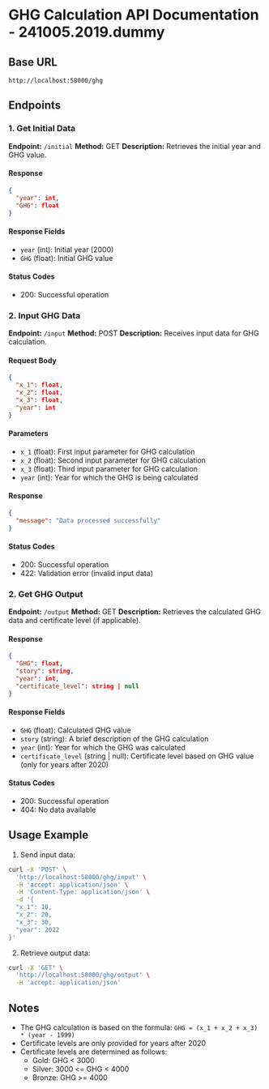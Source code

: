 # GHG Calculation API Documentation - 241005.2019.dummy

## Base URL

`http://localhost:58000/ghg`

## Endpoints

### 1. Get Initial Data

**Endpoint:** `/initial`
**Method:** GET
**Description:** Retrieves the initial year and GHG value.

#### Response

```json
{
  "year": int,
  "GHG": float
}
```

#### Response Fields

- `year` (int): Initial year (2000)
- `GHG` (float): Initial GHG value

#### Status Codes

- 200: Successful operation

### 2. Input GHG Data

**Endpoint:** `/input`
**Method:** POST
**Description:** Receives input data for GHG calculation.

#### Request Body

```json
{
  "x_1": float,
  "x_2": float,
  "x_3": float,
  "year": int
}
```

#### Parameters

- `x_1` (float): First input parameter for GHG calculation
- `x_2` (float): Second input parameter for GHG calculation
- `x_3` (float): Third input parameter for GHG calculation
- `year` (int): Year for which the GHG is being calculated

#### Response

```json
{
  "message": "Data processed successfully"
}
```

#### Status Codes

- 200: Successful operation
- 422: Validation error (invalid input data)

### 2. Get GHG Output

**Endpoint:** `/output`
**Method:** GET
**Description:** Retrieves the calculated GHG data and certificate level (if applicable).

#### Response

```json
{
  "GHG": float,
  "story": string,
  "year": int,
  "certificate_level": string | null
}
```

#### Response Fields

- `GHG` (float): Calculated GHG value
- `story` (string): A brief description of the GHG calculation
- `year` (int): Year for which the GHG was calculated
- `certificate_level` (string | null): Certificate level based on GHG value (only for years after 2020)

#### Status Codes

- 200: Successful operation
- 404: No data available

## Usage Example

1. Send input data:

```bash
curl -X 'POST' \
  'http://localhost:58000/ghg/input' \
  -H 'accept: application/json' \
  -H 'Content-Type: application/json' \
  -d '{
  "x_1": 10,
  "x_2": 20,
  "x_3": 30,
  "year": 2022
}'
```

2. Retrieve output data:

```bash
curl -X 'GET' \
  'http://localhost:58000/ghg/output' \
  -H 'accept: application/json'
```

## Notes

- The GHG calculation is based on the formula: `GHG = (x_1 + x_2 + x_3) * (year - 1999)`
- Certificate levels are only provided for years after 2020
- Certificate levels are determined as follows:
  - Gold: GHG < 3000
  - Silver: 3000 <= GHG < 4000
  - Bronze: GHG >= 4000
